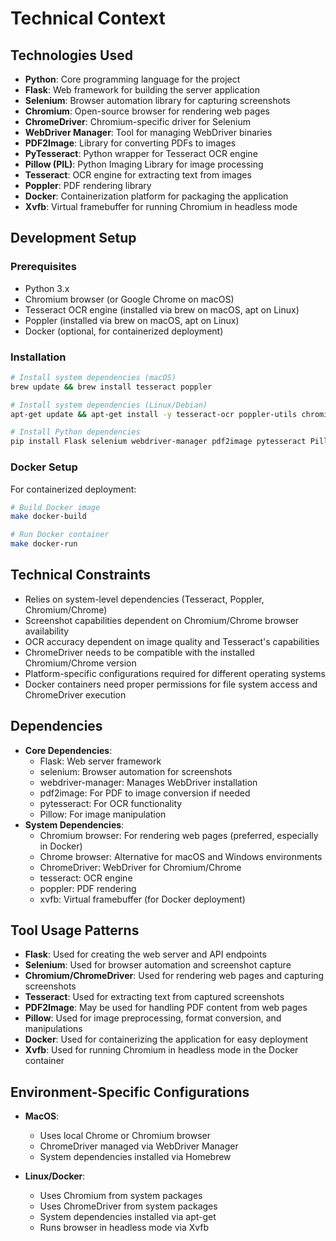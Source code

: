 # Technical Context

## Technologies Used

- **Python**: Core programming language for the project
- **Flask**: Web framework for building the server application
- **Selenium**: Browser automation library for capturing screenshots
- **Chromium**: Open-source browser for rendering web pages
- **ChromeDriver**: Chromium-specific driver for Selenium
- **WebDriver Manager**: Tool for managing WebDriver binaries
- **PDF2Image**: Library for converting PDFs to images
- **PyTesseract**: Python wrapper for Tesseract OCR engine
- **Pillow (PIL)**: Python Imaging Library for image processing
- **Tesseract**: OCR engine for extracting text from images
- **Poppler**: PDF rendering library
- **Docker**: Containerization platform for packaging the application
- **Xvfb**: Virtual framebuffer for running Chromium in headless mode

## Development Setup

### Prerequisites

- Python 3.x
- Chromium browser (or Google Chrome on macOS)
- Tesseract OCR engine (installed via brew on macOS, apt on Linux)
- Poppler (installed via brew on macOS, apt on Linux)
- Docker (optional, for containerized deployment)

### Installation

```bash
# Install system dependencies (macOS)
brew update && brew install tesseract poppler

# Install system dependencies (Linux/Debian)
apt-get update && apt-get install -y tesseract-ocr poppler-utils chromium chromium-driver

# Install Python dependencies
pip install Flask selenium webdriver-manager pdf2image pytesseract Pillow
```

### Docker Setup

For containerized deployment:

```bash
# Build Docker image
make docker-build

# Run Docker container
make docker-run
```

## Technical Constraints

- Relies on system-level dependencies (Tesseract, Poppler, Chromium/Chrome)
- Screenshot capabilities dependent on Chromium/Chrome browser availability
- OCR accuracy dependent on image quality and Tesseract's capabilities
- ChromeDriver needs to be compatible with the installed Chromium/Chrome version
- Platform-specific configurations required for different operating systems
- Docker containers need proper permissions for file system access and ChromeDriver execution

## Dependencies

- **Core Dependencies**:
  - Flask: Web server framework
  - selenium: Browser automation for screenshots
  - webdriver-manager: Manages WebDriver installation
  - pdf2image: For PDF to image conversion if needed
  - pytesseract: For OCR functionality
  - Pillow: For image manipulation
- **System Dependencies**:
  - Chromium browser: For rendering web pages (preferred, especially in Docker)
  - Chrome browser: Alternative for macOS and Windows environments
  - ChromeDriver: WebDriver for Chromium/Chrome
  - tesseract: OCR engine
  - poppler: PDF rendering
  - xvfb: Virtual framebuffer (for Docker deployment)

## Tool Usage Patterns

- **Flask**: Used for creating the web server and API endpoints
- **Selenium**: Used for browser automation and screenshot capture
- **Chromium/ChromeDriver**: Used for rendering web pages and capturing screenshots
- **Tesseract**: Used for extracting text from captured screenshots
- **PDF2Image**: May be used for handling PDF content from web pages
- **Pillow**: Used for image preprocessing, format conversion, and manipulations
- **Docker**: Used for containerizing the application for easy deployment
- **Xvfb**: Used for running Chromium in headless mode in the Docker container

## Environment-Specific Configurations

- **MacOS**:

  - Uses local Chrome or Chromium browser
  - ChromeDriver managed via WebDriver Manager
  - System dependencies installed via Homebrew

- **Linux/Docker**:
  - Uses Chromium from system packages
  - Uses ChromeDriver from system packages
  - System dependencies installed via apt-get
  - Runs browser in headless mode via Xvfb
